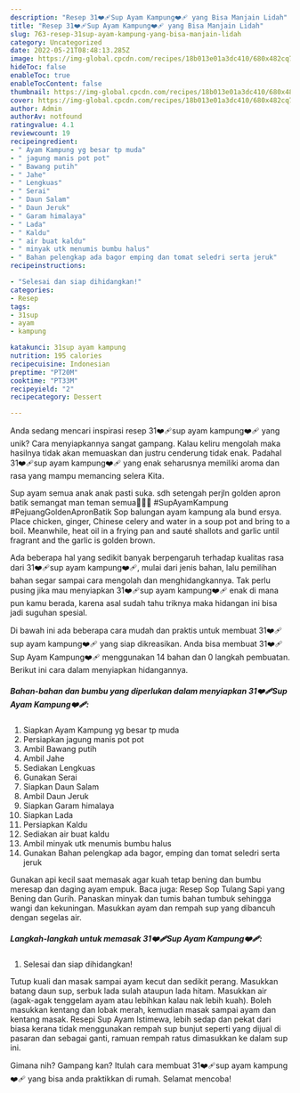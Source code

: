 ```yaml
---
description: "Resep 31❤️‍🩹Sup Ayam Kampung❤️‍🩹 yang Bisa Manjain Lidah"
title: "Resep 31❤️‍🩹Sup Ayam Kampung❤️‍🩹 yang Bisa Manjain Lidah"
slug: 763-resep-31sup-ayam-kampung-yang-bisa-manjain-lidah
category: Uncategorized
date: 2022-05-21T08:48:13.285Z
image: https://img-global.cpcdn.com/recipes/18b013e01a3dc410/680x482cq70/31sup-ayam-kampung-foto-resep-utama.jpg
hideToc: false
enableToc: true
enableTocContent: false
thumbnail: https://img-global.cpcdn.com/recipes/18b013e01a3dc410/680x482cq70/31sup-ayam-kampung-foto-resep-utama.jpg
cover: https://img-global.cpcdn.com/recipes/18b013e01a3dc410/680x482cq70/31sup-ayam-kampung-foto-resep-utama.jpg
author: Admin
authorAv: notfound
ratingvalue: 4.1
reviewcount: 19
recipeingredient:
- " Ayam Kampung yg besar tp muda"
- " jagung manis pot pot"
- " Bawang putih"
- " Jahe"
- " Lengkuas"
- " Serai"
- " Daun Salam"
- " Daun Jeruk"
- " Garam himalaya"
- " Lada"
- " Kaldu"
- " air buat kaldu"
- " minyak utk menumis bumbu halus"
- " Bahan pelengkap ada bagor emping dan tomat seledri serta jeruk"
recipeinstructions:

- "Selesai dan siap dihidangkan!"
categories:
- Resep
tags:
- 31sup
- ayam
- kampung

katakunci: 31sup ayam kampung 
nutrition: 195 calories
recipecuisine: Indonesian
preptime: "PT20M"
cooktime: "PT33M"
recipeyield: "2"
recipecategory: Dessert

---
```





Anda sedang mencari inspirasi resep 31❤️‍🩹sup ayam kampung❤️‍🩹 yang unik? Cara menyiapkannya sangat gampang. Kalau keliru mengolah maka hasilnya tidak akan memuaskan dan justru cenderung tidak enak. Padahal 31❤️‍🩹sup ayam kampung❤️‍🩹 yang enak seharusnya memiliki aroma dan rasa yang mampu memancing selera Kita.





Sup ayam semua anak anak pasti suka. sdh setengah perjln golden apron batik semangat man teman semua💪🏻🥰 #SupAyamKampung #PejuangGoldenApronBatik Sop balungan ayam kampung ala bund ersya. Place chicken, ginger, Chinese celery and water in a soup pot and bring to a boil. Meanwhile, heat oil in a frying pan and sauté shallots and garlic until fragrant and the garlic is golden brown.

Ada beberapa hal yang sedikit banyak berpengaruh terhadap kualitas rasa dari 31❤️‍🩹sup ayam kampung❤️‍🩹, mulai dari jenis bahan, lalu pemilihan bahan segar sampai cara mengolah dan menghidangkannya. Tak perlu pusing jika mau menyiapkan 31❤️‍🩹sup ayam kampung❤️‍🩹 enak di mana pun kamu berada, karena asal sudah tahu triknya maka hidangan ini bisa jadi suguhan spesial.






Di bawah ini ada beberapa cara mudah dan praktis untuk membuat 31❤️‍🩹sup ayam kampung❤️‍🩹 yang siap dikreasikan. Anda bisa membuat 31❤️‍🩹Sup Ayam Kampung❤️‍🩹 menggunakan 14 bahan dan 0 langkah pembuatan. Berikut ini cara dalam menyiapkan hidangannya.

<!--inarticleads1-->

##### Bahan-bahan dan bumbu yang diperlukan dalam menyiapkan 31❤️‍🩹Sup Ayam Kampung❤️‍🩹:

1. Siapkan  Ayam Kampung yg besar tp muda
1. Persiapkan  jagung manis pot pot
1. Ambil  Bawang putih
1. Ambil  Jahe
1. Sediakan  Lengkuas
1. Gunakan  Serai
1. Siapkan  Daun Salam
1. Ambil  Daun Jeruk
1. Siapkan  Garam himalaya
1. Siapkan  Lada
1. Persiapkan  Kaldu
1. Sediakan  air buat kaldu
1. Ambil  minyak utk menumis bumbu halus
1. Gunakan  Bahan pelengkap ada bagor, emping dan tomat seledri serta jeruk


Gunakan api kecil saat memasak agar kuah tetap bening dan bumbu meresap dan daging ayam empuk. Baca juga: Resep Sop Tulang Sapi yang Bening dan Gurih. Panaskan minyak dan tumis bahan tumbuk sehingga wangi dan kekuningan. Masukkan ayam dan rempah sup yang dibancuh dengan segelas air. 

<!--inarticleads2-->

##### Langkah-langkah untuk memasak 31❤️‍🩹Sup Ayam Kampung❤️‍🩹:


1. Selesai dan siap dihidangkan!

Tutup kuali dan masak sampai ayam kecut dan sedikit perang. Masukkan batang daun sup, serbuk lada sulah ataupun lada hitam. Masukkan air (agak-agak tenggelam ayam atau lebihkan kalau nak lebih kuah). Boleh masukkan kentang dan lobak merah, kemudian masak sampai ayam dan kentang masak. Resepi Sup Ayam Istimewa, lebih sedap dan pekat dari biasa kerana tidak menggunakan rempah sup bunjut seperti yang dijual di pasaran dan sebagai ganti, ramuan rempah ratus dimasukkan ke dalam sup ini. 

Gimana nih? Gampang kan? Itulah cara membuat 31❤️‍🩹sup ayam kampung❤️‍🩹 yang bisa anda praktikkan di rumah. Selamat mencoba!
